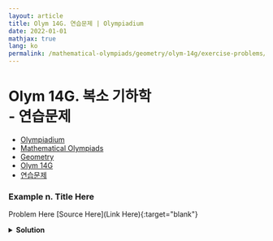 ```yaml
---
layout: article
title: Olym 14G. 연습문제 | Olympiadium
date: 2022-01-01
mathjax: true
lang: ko
permalink: /mathematical-olympiads/geometry/olym-14g/exercise-problems/
---
```

# Olym 14G. 복소 기하학 <br> <ssup> - 연습문제</ssup>

<ul class="breadcrumb">
	<li><a href="{{ site.homeurl }}">Olympiadium</a></li> 
	<li><a href="{{ site.homeurl }}mathematical-olympiads/">Mathematical Olympiads</a></li> 
	<li><a href="{{ site.homeurl }}mathematical-olympiads/geometry/">Geometry</a></li> 
	<li><a href="{{ site.homeurl }}mathematical-olympiads/geometry/olym-14g/">Olym 14G</a></li> 
	<li><a href="{{ site.homeurl }}mathematical-olympiads/geometry/olym-14g/exercise-problems/">연습문제</a></li>
</ul>

### Example n. Title Here
<skyblueboard> Problem Here </skyblueboard>
[Source Here](Link Here){:target="blank"}
<pinkborder><details>
<summary><b>Solution</b></summary>
Solution Here. 
</details></pinkborder>

